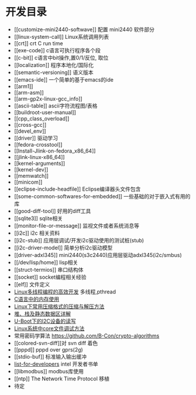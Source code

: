 # 开发目录


* [[customize-mini2440-softwave]] 配置 mini2440 软件部分 
* [[linux-system-call]] Linux系统调用列表
* [[crt]] crt C run time
* [[exe-code]] c语言可执行程序各个段
* [[c-bit]] c语言中bit操作,置0/1/反位, 取位
* [[localization]] 程序本地化/国际化
* [[semantic-versioning]] 语义版本
* [[emacs-ide]] 一个简单的基于emacs的ide
* [[arm1]]
* [[arm-asm]]
* [[arm-gp2x-linux-gcc_info]]
* [[ascii-table]] ascii字符流程图/表格
* [[buildroot-user-manual]]
* [[cpp_class_overload]]
* [[cross-gcc]]
* [[devel_env]]
* [[driver]] 驱动学习
* [[fedora-crosstool]]
* [[Install-Jlink-on-fedora_x86_64]]
* [[jlink-linux-x86_64]]
* [[kernel-arguments]]
* [[kernel-dev]]
* [[memwatch]]
* [[minicom]]
* [[eclipse-include-headfile]] Eclipse编译器头文件包含
* [[some-common-softwares-for-embedded]] 一些基础的对于嵌入式有用的库
* [[good-diff-tool]]  好用的diff工具
* [[sqlite3]] sqlite相关
* [[monitor-file-or-message]] 监视文件或者系统消息等
* [[i2c]] i2c 相关资料
* [[i2c-stub]] 应用层调试/开发i2c驱动使用的测试桩(stub)
* [[i2c-driver-model]] 简单分析i2c驱动模型
* [[driver-adxl345]] mini2440(s3c2440)应用层驱动adxl345(i2c/smbus)
* [[/dev/lisp/home]]  lisp相关
* [[struct-termios]] 串口结构体
* [[socket]] socket编程相关经验
* [[elf]] 文件定义
* [Linux多线程编程的高效开发](http://www.embeddedlinux.org.cn/html/xianchengjincheng/201310/24-2658.html) 多线程,pthread 
* [C语言中的内存使用](http://www.embeddedlinux.org.cn/html/xinshourumen/201310/24-2657.html)
* [Linux下常用压缩格式的压缩与解压方法](http://www.embeddedlinux.org.cn/html/xinshourumen/201310/23-2656.html)
* [堆、栈及静态数据区详解](http://www.embeddedlinux.org.cn/html/xinshourumen/201310/23-2655.html) 
* [U-Boot下的I2C设备的读写](http://www.embeddedlinux.org.cn/html/jishuzixun/201310/23-2653.html)
* [Linux系统中core文件调试方法](http://www.embeddedlinux.org.cn/html/jishuzixun/201310/23-2654.html)
* 常用密码学算法 https://github.com/B-Con/crypto-algorithms
* [[colored-svn-diff]]对 svn diff 着色
* [[pppd]] pppd over gprs(2g)
* [[stdio-buf]] 标准输入输出缓冲
* [list-for-developers](https://noggin.intel.com/sites/default/files/Intel-Recommended-Reading-List_1H14_0.pdf) intel 开发者书单
* [[libmodbus]] modbus库使用
* [[ntp]] The Network Time Protocol 移植
* 待定